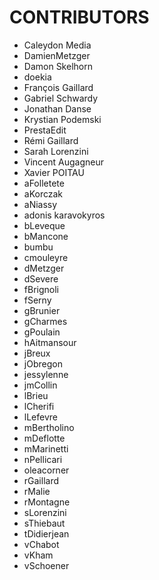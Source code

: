 CONTRIBUTORS
============

- Caleydon Media 
- DamienMetzger 
- Damon Skelhorn
- doekia 
- François Gaillard 
- Gabriel Schwardy 
- Jonathan Danse 
- Krystian Podemski 
- PrestaEdit 
- Rémi Gaillard 
- Sarah Lorenzini 
- Vincent Augagneur 
- Xavier POITAU 
- aFolletete 
- aKorczak 
- aNiassy 
- adonis karavokyros 
- bLeveque 
- bMancone 
- bumbu 
- cmouleyre 
- dMetzger 
- dSevere 
- fBrignoli 
- fSerny 
- gBrunier 
- gCharmes 
- gPoulain 
- hAitmansour 
- jBreux 
- jObregon 
- jessylenne 
- jmCollin 
- lBrieu 
- lCherifi 
- lLefevre 
- mBertholino 
- mDeflotte 
- mMarinetti 
- nPellicari 
- oleacorner 
- rGaillard 
- rMalie 
- rMontagne 
- sLorenzini 
- sThiebaut 
- tDidierjean 
- vChabot 
- vKham 
- vSchoener 